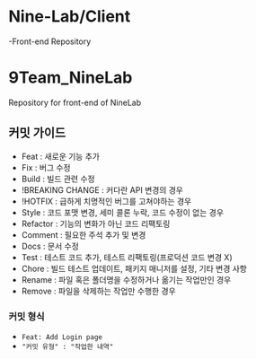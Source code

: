 # Nine-Lab/Client

-Front-end Repository

# 9Team_NineLab
Repository for front-end of NineLab
## 커밋 가이드
 - Feat : 새로운 기능 추가
 - Fix : 버그 수정
 - Build : 빌드 관련 수정
 - !BREAKING CHANGE : 커다란 API 변경의 경우
 - !HOTFIX : 급하게 치명적인 버그를 고쳐야하는 경우
 - Style : 코드 포맷 변경, 세미 콜론 누락, 코드 수정이 없는 경우
 - Refactor : 기능의 변화가 아닌 코드 리팩토링
 - Comment : 필요한 주석 추가 및 변경
 - Docs : 문서 수정
 - Test : 테스트 코드 추가, 테스트 리팩토링(프로덕션 코드 변경 X)
 - Chore : 빌드 테스트 업데이트, 패키지 매니저를 설정, 기타 변경 사항
 - Rename : 파일 혹은 폴더명을 수정하거나 옮기는 작업만인 경우
 - Remove :	파일을 삭제하는 작업만 수행한 경우

 ### 커밋 형식
 - `Feat: Add Login page`
 - `"커밋 유형" : "작업한 내역"` 
